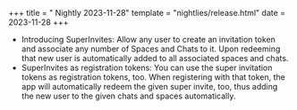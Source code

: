 +++
title = " Nightly 2023-11-28"
template = "nightlies/release.html"
date = 2023-11-28
+++

- Introducing SuperInvites: Allow any user to create an invitation token and associate any number of Spaces and Chats to it. Upon redeeming that new user is automatically added to all associated spaces and chats.
- SuperInvites as registration tokens: You can use the super invitation tokens as registration tokens, too. When registering with that token, the app will automatically redeem the given super invite, too, thus adding the new user to the given chats and spaces automatically.

